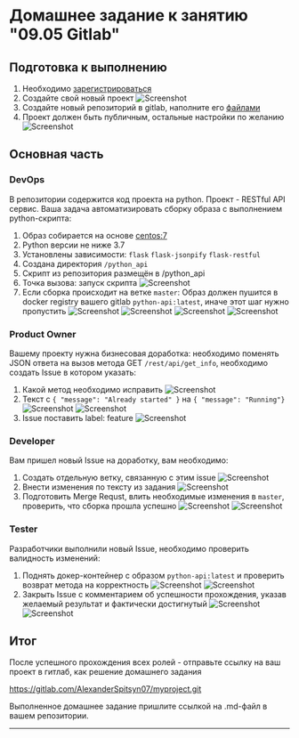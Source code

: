 # Домашнее задание к занятию "09.05 Gitlab"

## Подготовка к выполнению

1. Необходимо [зарегистрироваться](https://about.gitlab.com/free-trial/)
2. Создайте свой новый проект
![Screenshot](1-1.png)
3. Создайте новый репозиторий в gitlab, наполните его [файлами](./repository)
4. Проект должен быть публичным, остальные настройки по желанию
![Screenshot](1-2.png)

## Основная часть

### DevOps

В репозитории содержится код проекта на python. Проект - RESTful API сервис. Ваша задача автоматизировать сборку образа с выполнением python-скрипта:
1. Образ собирается на основе [centos:7](https://hub.docker.com/_/centos?tab=tags&page=1&ordering=last_updated)
2. Python версии не ниже 3.7
3. Установлены зависимости: `flask` `flask-jsonpify` `flask-restful`
4. Создана директория `/python_api`
5. Скрипт из репозитория размещён в /python_api
6. Точка вызова: запуск скрипта
![Screenshot](2-1-6.png)
7. Если сборка происходит на ветке `master`: Образ должен пушится в docker registry вашего gitlab `python-api:latest`, иначе этот шаг нужно пропустить
![Screenshot](2-7-1.png)
![Screenshot](2-7-2.png)
![Screenshot](2-7-3.png)
![Screenshot](2-7-4.png)

### Product Owner

Вашему проекту нужна бизнесовая доработка: необходимо поменять JSON ответа на вызов метода GET `/rest/api/get_info`, необходимо создать Issue в котором указать:
1. Какой метод необходимо исправить
![Screenshot](3-1.png)
2. Текст с `{ "message": "Already started" }` на `{ "message": "Running"}`
![Screenshot](3-2.png)
![Screenshot](3-2-1.png)
3. Issue поставить label: feature
![Screenshot](3-3.png)


### Developer

Вам пришел новый Issue на доработку, вам необходимо:
1. Создать отдельную ветку, связанную с этим issue
![Screenshot](4-1.png)
2. Внести изменения по тексту из задания
![Screenshot](4-2.png)
3. Подготовить Merge Requst, влить необходимые изменения в `master`, проверить, что сборка прошла успешно
![Screenshot](4-3-1.png)
![Screenshot](4-3-2.png)

### Tester

Разработчики выполнили новый Issue, необходимо проверить валидность изменений:
1. Поднять докер-контейнер с образом `python-api:latest` и проверить возврат метода на корректность
![Screenshot](5-1-1.png)
![Screenshot](5-1-2.png)
2. Закрыть Issue с комментарием об успешности прохождения, указав желаемый результат и фактически достигнутый
![Screenshot](5-2-1.png)
![Screenshot](5-2-2.png)

## Итог

После успешного прохождения всех ролей - отправьте ссылку на ваш проект в гитлаб, как решение домашнего задания

https://gitlab.com/AlexanderSpitsyn07/myproject.git

Выполненное домашнее задание пришлите ссылкой на .md-файл в вашем репозитории.

---

